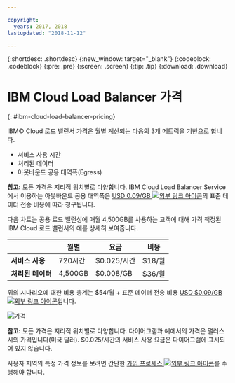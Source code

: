 ```yaml
---

copyright:
  years: 2017, 2018
lastupdated: "2018-11-12"

---
```


{:shortdesc: .shortdesc}
{:new_window: target="_blank"}
{:codeblock: .codeblock}
{:pre: .pre}
{:screen: .screen}
{:tip: .tip}
{:download: .download}


# IBM Cloud Load Balancer 가격
{: #ibm-cloud-load-balancer-pricing}

IBM© Cloud 로드 밸런서 가격은 월별 계산되는 다음의 3개 메트릭을 기반으로 합니다.

* 서비스 사용 시간
* 처리된 데이터
* 아웃바운드 공용 대역폭(Egress)

**참고:** 모든 가격은 지리적 위치별로 다양합니다. IBM Cloud Load Balancer Service에서 이용하는 아웃바운드 공용 대역폭은 [USD 0.09/GB ![외부 링크 아이콘](../../icons/launch-glyph.svg "외부 링크 아이콘")](https://www.ibm.com/cloud/bandwidth)의 표준 데이터 전송 비용에 따라 청구됩니다.

다음 차트는 공용 로드 밸런싱에 매월 4,500GB를 사용하는 고객에 대해 가격 책정된 IBM Cloud 로드 밸런서의 예를 상세히 보여줍니다.

| | 월별 |요금 | 비용 |
| ------------- | ------------- | ------------- | ------------- |
| **서비스 사용** | 720시간 | $0.025/시간 | $18/월 |
| **처리된 데이터** | 4,500GB | $0.008/GB | $36/월 |

위의 시나리오에 대한 비용 총계는 $54/월 + 표준 데이터 전송 비용 [USD $0.09/GB ![외부 링크 아이콘](../../icons/launch-glyph.svg "외부 링크 아이콘")](https://www.ibm.com/cloud/bandwidth)입니다.

![가격](./images/pricing.png)


**참고:** 모든 가격은 지리적 위치별로 다양합니다. 다이어그램과 예에서의 가격은 댈러스 시의 가격입니다(미국 달러). $0.025/시간의 서비스 사용 요금은 다이어그램에 표시되어 있지 않습니다.

사용자 지역의 특정 가격 정보를 보려면 간단한 [가입 프로세스 ![외부 링크 아이콘](../../icons/launch-glyph.svg "외부 링크 아이콘")](https://console.bluemix.net/catalog/infrastructure/load-balancer-group)를 수행해야 합니다.
